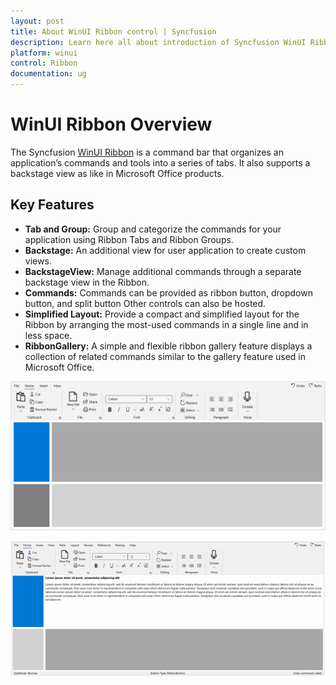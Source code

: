 ```yaml
---
layout: post
title: About WinUI Ribbon control | Syncfusion
description: Learn here all about introduction of Syncfusion WinUI Ribbon(SfRibbon) control with key features and more.
platform: winui
control: Ribbon
documentation: ug
---
```


# WinUI Ribbon Overview

The Syncfusion [WinUI Ribbon](https://www.syncfusion.com/winui-controls/ribbon) is a command bar that organizes an application’s commands and tools into a series of tabs. It also supports a backstage view as like in Microsoft Office products.

## Key Features ##

* **Tab and Group:** Group and categorize the commands for your application using Ribbon Tabs and Ribbon Groups.
* **Backstage:** An additional view for user application to create custom views.
* **BackstageView:** Manage additional commands through a separate backstage view in the Ribbon.
* **Commands:** Commands can be provided as ribbon button, dropdown button, and split button Other controls can also be hosted.
* **Simplified Layout:** Provide a compact and simplified layout for the Ribbon by arranging the most-used commands in a single line and in less space.
* **RibbonGallery:** A simple and flexible ribbon gallery feature displays a collection of related commands similar to the gallery feature used in Microsoft Office.


 ![Overview of WinUI SfRibbon control](Overview-images/Overview-image1.png)

 ![Overview of WinUI SfRibbon Backstage](Overview-images/Overview-image2.gif)




